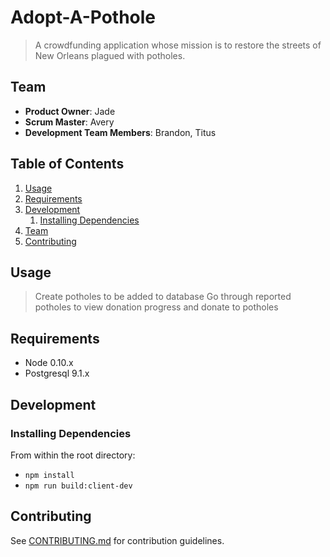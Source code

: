 # Adopt-A-Pothole

> A crowdfunding application whose mission is to restore the streets of New Orleans plagued with potholes.

## Team

  - __Product Owner__: Jade
  - __Scrum Master__: Avery
  - __Development Team Members__: Brandon, Titus

## Table of Contents

1. [Usage](#Usage)
1. [Requirements](#requirements)
1. [Development](#development)
    1. [Installing Dependencies](#installing-dependencies)
1. [Team](#team)
1. [Contributing](#contributing)

## Usage

> Create potholes to be added to database
> Go through reported potholes to view donation progress and donate to potholes

## Requirements

- Node 0.10.x
- Postgresql 9.1.x

## Development

### Installing Dependencies

From within the root directory:
- `npm install`
- `npm run build:client-dev`

## Contributing

See [CONTRIBUTING.md](CONTRIBUTING.md) for contribution guidelines.
